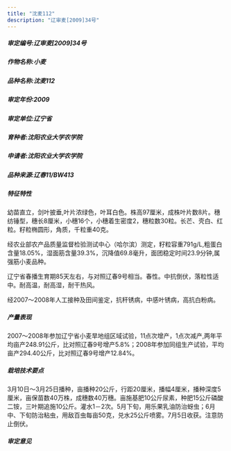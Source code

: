 ```yaml
---
title: "沈麦112"
description: "辽审麦[2009]34号"
---
```

##### 审定编号:辽审麦[2009]34号

##### 作物名称:小麦

##### 品种名称:沈麦112

##### 审定年份:2009

##### 审定单位:辽宁省

##### 育种者:沈阳农业大学农学院

##### 申请者:沈阳农业大学农学院

##### 品种来源:辽春11/BW413

##### 特征特性
幼苗直立，剑叶披垂,叶片浓绿色，叶耳白色。株高97厘米，成株叶片数8片。穗纺锤型，穗长8厘米，小穗16个，小穗着生密度2，穗粒数30粒。长芒、壳白、红粒。籽粒椭圆形，角质，千粒重40克。
经农业部农产品质量监督检验测试中心（哈尔滨）测定，籽粒容重791g/L,粗蛋白含量18.05%，湿面筋含量39.3%，沉降值69.8毫升，面团稳定时间23.9分钟,属强筋小麦品种。
辽宁省春播生育期85天左右，与对照辽春9号相当。春性。中抗倒伏，落粒性适中。耐高温，耐高湿，耐干热风。
经2007～2008年人工接种及田间鉴定，抗秆锈病，中感叶锈病，高抗白粉病。


##### 产量表现
2007～2008年参加辽宁省小麦旱地组区域试验，11点次增产，1点次减产,两年平均亩产248.91公斤，比对照辽春9号增产5.8%；2008年参加同组生产试验，平均亩产294.40公斤，比对照辽春9号增产12.84%。

##### 栽培技术要点
3月10日～3月25日播种，亩播种20公斤，行距20厘米，播幅4厘米，播种深度5厘米，亩保苗数40万株，成穗数40万穗。亩施基肥10公斤尿素，种肥15公斤磷酸二铵，三叶期追施10公斤。灌水1－2次。5月下旬，用乐果乳油防治蚜虫；6月中、下旬防治粘虫，用敌百虫每亩50克，兑水25公斤喷雾。7月5日收获。注意防止倒伏。

##### 审定意见

